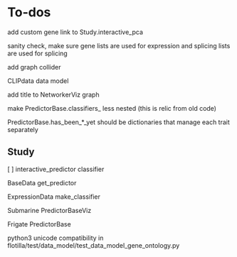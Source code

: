 To-dos
======


add custom gene link to Study.interactive_pca

sanity check, make sure gene lists are used for expression and splicing lists are used for splicing

add graph collider

CLIPdata data model

add title to NetworkerViz graph

make PredictorBase.classifiers_ less nested (this is relic from old code)

PredictorBase.has_been_*_yet should be dictionaries that manage each trait separately

## Study

[ ] interactive_predictor
   classifier

BaseData
   get_predictor

ExpressionData
   make_classifier

Submarine
   PredictorBaseViz

Frigate
   PredictorBase





python3 unicode compatibility in flotilla/test/data_model/test_data_model_gene_ontology.py
